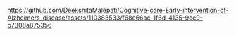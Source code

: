 

https://github.com/DeekshitaMalepati/Cognitive-care-Early-intervention-of-Alzheimers-disease/assets/110383533/f68e66ac-1f6d-4135-9ee9-b7308a875356

